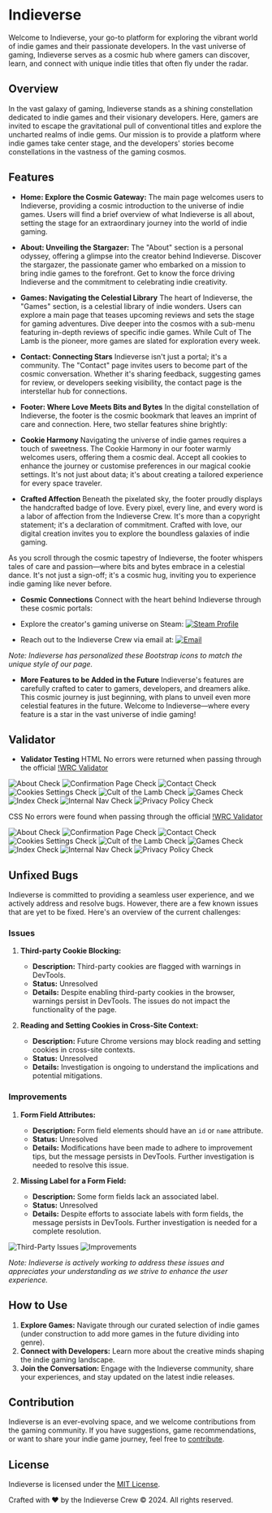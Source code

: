 # Indieverse

Welcome to Indieverse, your go-to platform for exploring the vibrant world of indie games and their passionate developers. In the vast universe of gaming, Indieverse serves as a cosmic hub where gamers can discover, learn, and connect with unique indie titles that often fly under the radar.

## Overview

In the vast galaxy of gaming, Indieverse stands as a shining constellation dedicated to indie games and their visionary developers. Here, gamers are invited to escape the gravitational pull of conventional titles and explore the uncharted realms of indie gems. Our mission is to provide a platform where indie games take center stage, and the developers' stories become constellations in the vastness of the gaming cosmos.

## Features

- **Home: Explore the Cosmic Gateway:**
The main page welcomes users to Indieverse, providing a cosmic introduction to the universe of indie games. Users will find a brief overview of what Indieverse is all about, setting the stage for an extraordinary journey into the world of indie gaming.

- **About: Unveiling the Stargazer:**
The "About" section is a personal odyssey, offering a glimpse into the creator behind Indieverse. Discover the stargazer, the passionate gamer who embarked on a mission to bring indie games to the forefront. Get to know the force driving Indieverse and the commitment to celebrating indie creativity.

- **Games: Navigating the Celestial Library**
The heart of Indieverse, the "Games" section, is a celestial library of indie wonders. Users can explore a main page that teases upcoming reviews and sets the stage for gaming adventures. Dive deeper into the cosmos with a sub-menu featuring in-depth reviews of specific indie games. While Cult of The Lamb is the pioneer, more games are slated for exploration every week.

- **Contact: Connecting Stars**
Indieverse isn't just a portal; it's a community. The "Contact" page invites users to become part of the cosmic conversation. Whether it's sharing feedback, suggesting games for review, or developers seeking visibility, the contact page is the interstellar hub for connections.

- **Footer: Where Love Meets Bits and Bytes**
In the digital constellation of Indieverse, the footer is the cosmic bookmark that leaves an imprint of care and connection. Here, two stellar features shine brightly:

- **Cookie Harmony**
Navigating the universe of indie games requires a touch of sweetness. The Cookie Harmony in our footer warmly welcomes users, offering them a cosmic deal. Accept all cookies to enhance the journey or customise preferences in our magical cookie settings. It's not just about data; it's about creating a tailored experience for every space traveler.

- **Crafted Affection**
Beneath the pixelated sky, the footer proudly displays the handcrafted badge of love. Every pixel, every line, and every word is a labor of affection from the Indieverse Crew. It's more than a copyright statement; it's a declaration of commitment. Crafted with love, our digital creation invites you to explore the boundless galaxies of indie gaming.

As you scroll through the cosmic tapestry of Indieverse, the footer whispers tales of care and passion—where bits and bytes embrace in a celestial dance. It's not just a sign-off; it's a cosmic hug, inviting you to experience indie gaming like never before.

- **Cosmic Connections**
Connect with the heart behind Indieverse through these cosmic portals:

- Explore the creator's gaming universe on Steam: [![Steam Profile](https://icons.getbootstrap.com/icons/steam/)](https://steamcommunity.com/id/fucoffeelih)
- Reach out to the Indieverse Crew via email at: [![Email](https://icons.getbootstrap.com/icons/envelope-paper-heart-fill/)](mailto:mynameisnotlih@gmail.com)

*Note: Indieverse has personalized these Bootstrap icons to match the unique style of our page.*

- **More Features to be Added in the Future**
Indieverse's features are carefully crafted to cater to gamers, developers, and dreamers alike. This cosmic journey is just beginning, with plans to unveil even more celestial features in the future. Welcome to Indieverse—where every feature is a star in the vast universe of indie gaming!

## Validator

- **Validator Testing**
HTML
No errors were returned when passing through the official [!WRC Validator](https://validator.w3.org/nu/)

![About Check](validatorcheckimages/abouthtmlcheck.png)
![Confirmation Page Check](validatorcheckimages/confirmationpagehtmlcheck.jpg)
![Contact Check](validatorcheckimages/contacthtmlcheck.png)
![Cookies Settings Check](validatorcheckimages/cookiessettingshtmlcheck.jpg)
![Cult of the Lamb Check](validatorcheckimages/cultofthelambhtmlcheck.png)
![Games Check](validatorcheckimages/gameshtmlcheck.jpg)
![Index Check](validatorcheckimages/indexhtmlcheck.png)
![Internal Nav Check](validatorcheckimages/internalnavhtmlcheck.jpg)
![Privacy Policy Check](validatorcheckimages/privacypolicyhtmlcheck.png)

CSS
No errors were found when passing through the official [!WRC Validator](https://validator.w3.org/nu/)

![About Check](validatorcheckimages/aboutcsscheck.png)
![Confirmation Page Check](validatorcheckimages/confirmationpagecsscheck.jpg)
![Contact Check](validatorcheckimages/contactcsscheck.png)
![Cookies Settings Check](validatorcheckimages/cookiessettingscsscheck.jpg)
![Cult of the Lamb Check](validatorcheckimages/cultofthelambcsscheck.png)
![Games Check](validatorcheckimages/gamescsscheck.jpg)
![Index Check](validatorcheckimages/indexcsscheck.png)
![Internal Nav Check](validatorcheckimages/internalnavcsscheck.jpg)
![Privacy Policy Check](validatorcheckimages/privacypolicycsscheck.png)

## Unfixed Bugs

Indieverse is committed to providing a seamless user experience, and we actively address and resolve bugs. However, there are a few known issues that are yet to be fixed. Here's an overview of the current challenges:

### Issues

1. **Third-party Cookie Blocking:**
   - **Description:** Third-party cookies are flagged with warnings in DevTools.
   - **Status:** Unresolved
   - **Details:** Despite enabling third-party cookies in the browser, warnings persist in DevTools. The issues do not impact the functionality of the page.

2. **Reading and Setting Cookies in Cross-Site Context:**
   - **Description:** Future Chrome versions may block reading and setting cookies in cross-site contexts.
   - **Status:** Unresolved
   - **Details:** Investigation is ongoing to understand the implications and potential mitigations.

### Improvements

1. **Form Field Attributes:**
   - **Description:** Form field elements should have an `id` or `name` attribute.
   - **Status:** Unresolved
   - **Details:** Modifications have been made to adhere to improvement tips, but the message persists in DevTools. Further investigation is needed to resolve this issue.

2. **Missing Label for a Form Field:**
   - **Description:** Some form fields lack an associated label.
   - **Status:** Unresolved
   - **Details:** Despite efforts to associate labels with form fields, the message persists in DevTools. Further investigation is needed for a complete resolution.

![Third-Party Issues](validatorcheckimages/third-partyissue.jpg)
![Improvements](validatorcheckimages/improvements.png)

*Note: Indieverse is actively working to address these issues and appreciates your understanding as we strive to enhance the user experience.*

## How to Use

1. **Explore Games:** Navigate through our curated selection of indie games (under construction to add more games in the future dividing into genre).
2. **Connect with Developers:** Learn more about the creative minds shaping the indie gaming landscape.
3. **Join the Conversation:** Engage with the Indieverse community, share your experiences, and stay updated on the latest indie releases.

## Contribution

Indieverse is an ever-evolving space, and we welcome contributions from the gaming community. If you have suggestions, game recommendations, or want to share your indie game journey, feel free to [contribute](CONTRIBUTING.md).

## License

Indieverse is licensed under the [MIT License](LICENSE).

Crafted with ❤️ by the Indieverse Crew © 2024. All rights reserved.
